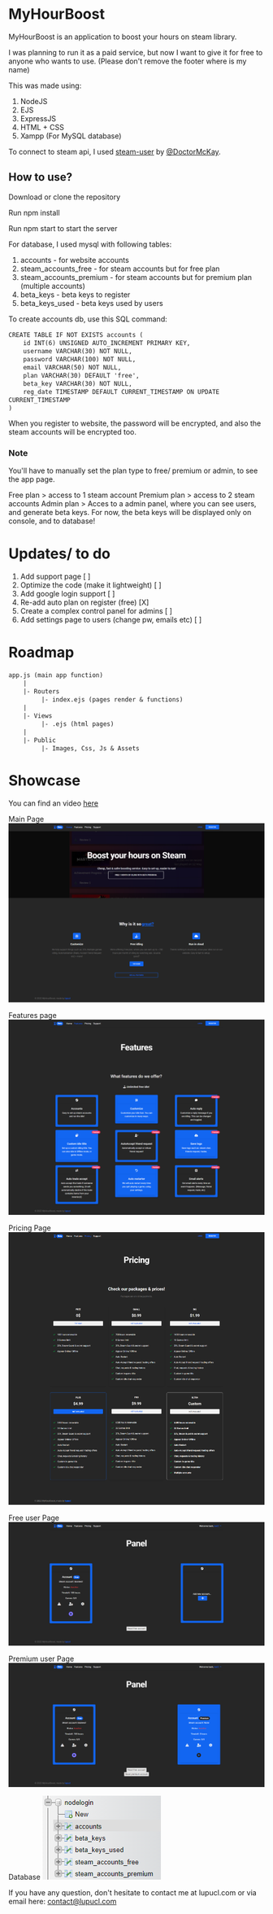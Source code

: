 # MyHourBoost

MyHourBoost is an application to boost your hours on steam library.

I was planning to run it as a paid service, but now I want to give it for free to anyone who wants to use.
(Please don't remove the footer where is my name)

This was made using:
1. NodeJS
2. EJS
3. ExpressJS
4. HTML + CSS
5. Xampp (For MySQL database)

To connect to steam api, I used [steam-user](https://github.com/DoctorMcKay/node-steam-user) by [@DoctorMcKay](https://github.com/DoctorMcKay).

## How to use?
Download or clone the repository

Run npm install

Run npm start to start the server

For database, I used mysql with following tables:

1. accounts - for website accounts
2. steam_accounts_free - for steam accounts but for free plan
3. steam_accounts_premium - for steam accounts but for premium plan (multiple accounts)
4. beta_keys - beta keys to register
5. beta_keys_used - beta keys used by users


To create accounts db, use this SQL command:
```
CREATE TABLE IF NOT EXISTS accounts (
    id INT(6) UNSIGNED AUTO_INCREMENT PRIMARY KEY,
    username VARCHAR(30) NOT NULL,
    password VARCHAR(100) NOT NULL,
    email VARCHAR(50) NOT NULL,
	plan VARCHAR(30) DEFAULT 'free',
	beta_key VARCHAR(30) NOT NULL,
    reg_date TIMESTAMP DEFAULT CURRENT_TIMESTAMP ON UPDATE CURRENT_TIMESTAMP
)
```

When you register to website, the password will be encrypted, and also the steam accounts will be encrypted too.

### Note
You'll have to manually set the plan type to free/ premium or admin, to see the app page.

Free plan > access to 1 steam account
Premium plan > access to 2 steam accounts
Admin plan > Acces to a admin panel, where you can see users, and generate beta keys. For now, the beta keys will be displayed only on console, and to database!

# Updates/ to do
1. Add support page [ ]
2. Optimize the code (make it lightweight) [ ]
3. Add google login support [ ]
4. Re-add auto plan on register (free) [X]
5. Create a complex control panel for admins [ ]
6. Add settings page to users (change pw, emails etc) [ ]
# Roadmap
```
app.js (main app function)
    |
    |- Routers
         |- index.ejs (pages render & functions)
    |
    |- Views
         |- .ejs (html pages)
    |
    |- Public
         |- Images, Css, Js & Assets

```

# Showcase
You can find an video [here](https://www.youtube.com/watch?v=sDBT-DZDIy4)



Main Page
![Main Page](showcase/1.png)

Features page
![Features Page](showcase/2.png)

Pricing Page
![Pricing Page](showcase/3.png)

Free user Page
![Free user Page](showcase/4.png)

Premium user Page
![Premium user Page](showcase/5.png)

Database
![Database](showcase/Screenshot_1.png)


If you have any question, don't hesitate to contact me at lupucl.com or via email here: contact@lupucl.com

